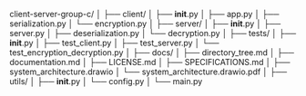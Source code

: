 client-server-group-c/
│
├── client/
│   ├── __init__.py
│   ├── app.py
│   ├── serialization.py
│   └── encryption.py
│
├── server/
│   ├── __init__.py
│   ├── server.py
│   ├── deserialization.py
│   └── decryption.py
│
├── tests/
│   ├── __init__.py
│   ├── test_client.py
│   ├── test_server.py
│   └── test_encryption_decryption.py
│
├── docs/
│   ├── directory_tree.md
│   ├── documentation.md
│   ├── LICENSE.md
│   ├── SPECIFICATIONS.md
│   ├── system_architecture.drawio
│   └── system_architecture.drawio.pdf
│
├── utils/
│   ├── __init__.py
│   └── config.py
│
└── main.py
